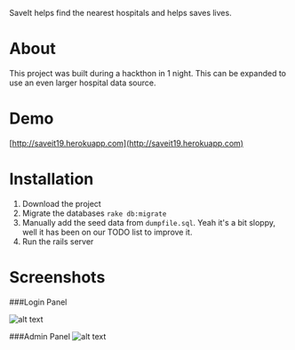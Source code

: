SaveIt helps find the nearest hospitals and helps saves lives.

About
=====
This project was built during a hackthon in 1 night. This can be expanded to use an even larger hospital data source.

Demo
====
[http://saveit19.herokuapp.com](http://saveit19.herokuapp.com)

Installation
============
1. Download the project
2. Migrate the databases `rake db:migrate`
3. Manually add the seed data from `dumpfile.sql`. Yeah it's a bit sloppy, well it has been on our TODO list to improve it.
4. Run the rails server

Screenshots
===========
###Login Panel

![alt text](https://github.com/aayushranaut/Saveit/blob/master/public/assets/images/screenshot1.png "Login Panel")

###Admin Panel
![alt text](https://github.com/aayushranaut/Saveit/blob/master/public/assets/images/screenshot2.png "Admin Panel")

